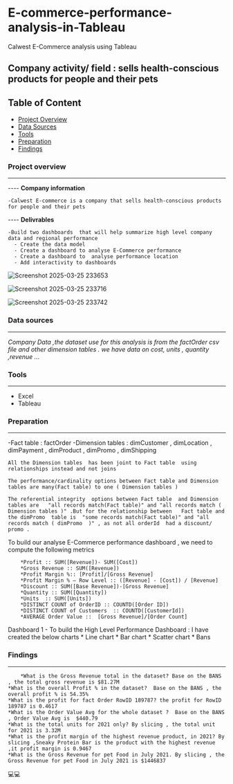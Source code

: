 # E-commerce-performance-analysis-in-Tableau
Calwest E-Commerce analysis using Tableau


## Company activity/ field : sells health-conscious products for people and their pets
 

## Table of Content
-  [Project Overview](#project-overview)
-  [Data Sources](#data-sources)
-  [Tools](#tools)
-  [Preparation](#Preparation )
-  [Findings](#findings)
  
### Project overview
---

---- **Company information**

    -Calwest E-commerce is a company that sells health-conscious products for people and their pets
 

---- **Delivrables**

    -Build two dashboards  that will help summarize high level company data and regional performance
 	  - Create the data model
	  - Create a dashboard to analyse E-Commerce performance
	  - Create a dashboard to  analyse performance location
	  - Add interactivity to dashboards
   
![Screenshot 2025-03-25 233653](https://github.com/user-attachments/assets/b71baf6a-6a36-4cb1-90de-e7a9f4c05910)

![Screenshot 2025-03-25 233716](https://github.com/user-attachments/assets/8aef7b0a-67c8-4933-bc38-6b43bde50fd2)

![Screenshot 2025-03-25 233742](https://github.com/user-attachments/assets/edbda762-4458-4b17-b305-29809f837820)

 ### Data sources
 ---

*Company  Data  ,the dataset use for this analysis is from the factOrder csv file and other dimension tables . we have data on cost, units , quantity ,revenue ...*

### Tools
---
  - Excel 
  - Tableau

### Preparation
---
  -Fact table : factOrder
	-Dimension tables : dimCustomer , dimLocation , dimPayment , dimProduct , dimPromo , dimShipping

 	All the Dimension tables  has been joint to Fact table  using relationships instead and not joins

 	The performance/cardinality options between Fact table and Dimension tables are many(Fact table) to one ( Dimension tables )

 	The referential integrity  options between Fact table  and Dimension tables are   "all records match(Fact table)" and "all records match ( Dimension tables )" .But for the relationship between   Fact table and the dimPromo  table is  "some records match(Fact table)" and "all records match ( dimPromo  )" , as not all orderId  had a discount/ promo .

  To build our analyse E-Commerce performance dashboard , we need to compute the following metrics

		*Profit :: SUM([Revenue])- SUM([Cost])
		*Gross Revenue :: SUM([Revenue])
		*Profit Margin %:: [Profit]/[Gross Revenue]
		*Profit Margin % – Row Level :: ([Revenue] - [Cost]) / [Revenue]
		*Discount :: SUM([Base Revenue])-[Gross Revenue]
		*Quantity :: SUM([Quantity])
		*Units  :: SUM([Units])
		*DISTINCT COUNT of OrderID :: COUNTD([Order ID])   
		*DISTINCT COUNT of Customers  :: COUNTD([CustomerId])
		*AVERAGE Order Value ::  [Gross Revenue]/[Order Count]

  Dashboard 1 - To build the High Level Performance Dashboard : I have created the below charts
		* Line chart
		* Bar chart
		* Scatter chart
		* Bans

### Findings
---
        *What is the Gross Revenue total in the dataset? Base on the BANS , the total gross revenue is $81.27M
	*What is the overall Profit % in the dataset?  Base on the BANS , the  overall profit % is 54.35% 
	*What is the profit for fact Order RowID 189787? the profit for RowID 189787 is 0.4617
	*What is the Order Value Avg for the whole dataset ?  Base on the BANS , Order Value Avg is  $440.79
	*What is the total units for 2021 only? By slicing , the total unit for 2021 is 3.32M
	*What is the profit margin of the highest revenue product, in 2021? By slicing ,Sneaky Protein Bar is the product with the highest revenue ,it profit margin is 0.9467
	*What is the Gross Revenue for pet Food in July 2021. By slicing , the  Gross Revenue for pet Food in July 2021 is $1446837
 

 

💻💻  



